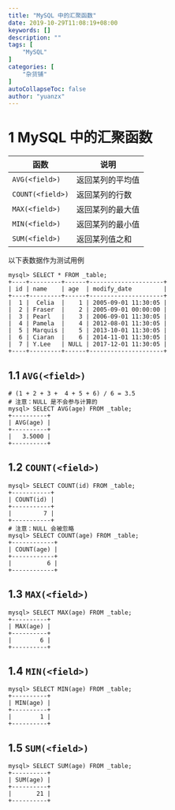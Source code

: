 ```yaml
---
title: "MySQL 中的汇聚函数"
date: 2019-10-29T11:08:19+08:00
keywords: []
description: ""
tags: [
    "MySQL"
]
categories: [
    "杂货铺"
]
autoCollapseToc: false
author: "yuanzx"
---
```


# 1 MySQL 中的汇聚函数

| 函数             | 说明             |
| ---------------- | ---------------- |
| `AVG(<field>)`   | 返回某列的平均值 |
| `COUNT(<field>)` | 返回某列的行数   |
| `MAX(<field>)`   | 返回某列的最大值 |
| `MIN(<field>)`   | 返回某列的最小值 |
| `SUM(<field>)`   | 返回某列值之和   |

以下表数据作为测试用例

```shell
mysql> SELECT * FROM _table;
+----+---------+------+---------------------+
| id | name    | age  | modify_date         |
+----+---------+------+---------------------+
|  1 |  Celia  |    1 | 2005-09-01 11:30:05 |
|  2 | Fraser  |    2 | 2005-09-01 00:00:00 |
|  3 | Pearl   |    3 | 2006-09-01 11:30:05 |
|  4 | Pamela  |    4 | 2012-08-01 11:30:05 |
|  5 | Marquis |    5 | 2013-10-01 11:30:05 |
|  6 | Ciaran  |    6 | 2014-11-01 11:30:05 |
|  7 | Y.Lee   | NULL | 2017-12-01 11:30:05 |
+----+---------+------+---------------------+
```

## 1.1 `AVG(<field>)`

```shell
# (1 + 2 + 3 +  4 + 5 + 6) / 6 = 3.5
# 注意：NULL 是不会参与计算的
mysql> SELECT AVG(age) FROM _table;
+----------+
| AVG(age) |
+----------+
|   3.5000 |
+----------+
```

## 1.2 `COUNT(<field>)`

```shell
mysql> SELECT COUNT(id) FROM _table;
+-----------+
| COUNT(id) |
+-----------+
|         7 |
+-----------+
# 注意：NULL 会被忽略
mysql> SELECT COUNT(age) FROM _table;
+------------+
| COUNT(age) |
+------------+
|          6 |
+------------+
```

## 1.3 `MAX(<field>)`

```shell
mysql> SELECT MAX(age) FROM _table;
+----------+
| MAX(age) |
+----------+
|        6 |
+----------+
```

## 1.4 `MIN(<field>)`

```shell
mysql> SELECT MIN(age) FROM _table;
+----------+
| MIN(age) |
+----------+
|        1 |
+----------+
```

## 1.5 `SUM(<field>)`

```shell
mysql> SELECT SUM(age) FROM _table;
+----------+
| SUM(age) |
+----------+
|       21 |
+----------+
```

